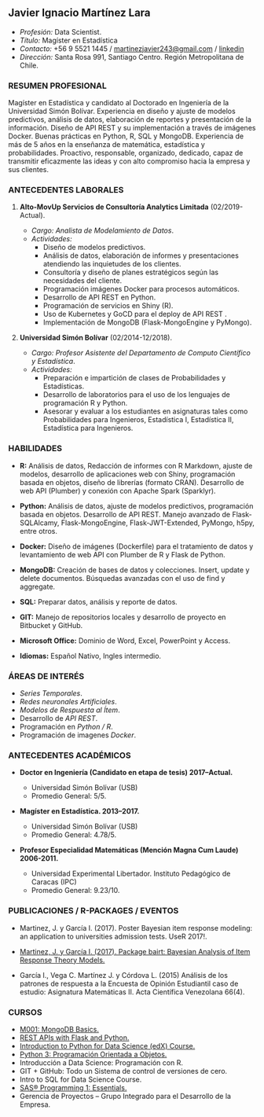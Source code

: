 ## Javier Ignacio Martínez Lara
- *Profesión:* Data Scientist.
- *Título:* Magíster en Estadística
- *Contacto:* +56 9 5521 1445 / martinezjavier243@gmail.com / [linkedin](https://www.linkedin.com/in/javier-mart%C3%ADnez-828680136)
- *Dirección:* Santa Rosa 991, Santiago Centro. Región Metropolitana de Chile.

### RESUMEN PROFESIONAL

Magíster en Estadística y candidato al Doctorado en Ingeniería de la Universidad Simón Bolívar. Experiencia en diseño y ajuste de modelos predictivos, análisis de datos, elaboración de reportes y presentación de la información. Diseño de API REST y su implementación a través de imágenes Docker. Buenas prácticas en Python, R, SQL y MongoDB. Experiencia de más de 5 años en la enseñanza de matemática, estadística y probabilidades. Proactivo, responsable, organizado, dedicado, capaz de transmitir eficazmente las ideas y con alto compromiso hacia la empresa y sus clientes. 

### ANTECEDENTES LABORALES

1. **Alto-MovUp Servicios de Consultoría Analytics Limitada** (02/2019-Actual).
	* *Cargo:* *Analista de Modelamiento de Datos*.
	* *Actividades:*
		* Diseño de modelos predictivos.
		* Análisis de datos, elaboración de informes y presentaciones atendiendo las inquietudes de los clientes.
		* Consultoría y diseño de planes estratégicos según las necesidades del cliente.
		* Programación imágenes Docker para procesos automáticos.
		* Desarrollo de API REST en Python.
		* Programación de servicios en Shiny (R).
		* Uso de Kubernetes y GoCD para el deploy de API REST .
		* Implementación de MongoDB (Flask-MongoEngine y  PyMongo).
  
2. **Universidad Simón Bolívar** (02/2014-12/2018).
	* *Cargo:* *Profesor Asistente del Departamento de Computo Científico y Estadística*.
	* *Actividades:* 
		* Preparación e impartición de clases de Probabilidades y Estadísticas.
		* Desarrollo de laboratorios para el uso de los lenguajes de programación R y Python.
		* Asesorar y evaluar a los estudiantes en asignaturas tales como Probabilidades para Ingenieros, Estadística I, Estadística II, Estadística para Ingenieros. 

### HABILIDADES

- **R:**
Análisis de datos, Redacción de informes con R Markdown, ajuste de modelos, desarrollo de aplicaciones web con Shiny, programación basada en objetos, diseño de librerías (formato CRAN). Desarrollo de web API (Plumber) y conexión con Apache Spark (Sparklyr).

- **Python:**
Análisis de datos, ajuste de modelos predictivos, programación basada en objetos. Desarrollo de API REST. Manejo avanzado de Flask-SQLAlcamy, Flask-MongoEngine, Flask-JWT-Extended,  PyMongo, h5py, entre otros.

- **Docker:**
Diseño de imágenes (Dockerfile) para el tratamiento de datos y levantamiento de web API con Plumber de R y Flask de Python.

- **MongoDB:**
Creación de bases de datos y colecciones. Insert, update y delete documentos. Búsquedas avanzadas con el uso de find y aggregate. 

- **SQL:**
Preparar datos, análisis y reporte de datos.

- **GIT:**
Manejo de repositorios locales y desarrollo de proyecto en Bitbucket y GitHub. 

- **Microsoft Office:**
Dominio de Word, Excel, PowerPoint y Access.

- **Idiomas:**
Español Nativo, Ingles intermedio.
	
### ÁREAS DE INTERÉS

* *Series Temporales*.
* *Redes neuronales Artificiales*.
* *Modelos de Respuesta al Ítem*.
* Desarrollo de *API REST*.
* Programación en *Python / R*.
* Programación de imagenes *Docker*.

### ANTECEDENTES ACADÉMICOS

- **Doctor en Ingeniería (Candidato en etapa de tesis) 2017–Actual.**
	- Universidad Simón Bolívar (USB)
	- Promedio General: 5/5.

- **Magíster en Estadística. 2013–2017.**
	- Universidad Simón Bolívar (USB)
	- Promedio General: 4.78/5.

- **Profesor Especialidad Matemáticas (Mención Magna Cum Laude) 2006-2011.** 
	- Universidad Experimental Libertador. Instituto Pedagógico de Caracas (IPC)
	- Promedio General: 9.23/10.

### PUBLICACIONES / R-PACKAGES / EVENTOS

*	Martinez, J. y García I. (2017). Poster Bayesian item response modeling: an application to universities admission tests.  UseR 2017!.

*	[Martinez, J. y García I. (2017). Package bairt: Bayesian Analysis of Item Response Theory Models.](https://CRAN.R-project.org/package=bairt)

*	García I., Vega C. Martínez J. y Córdova L. (2015) Análisis de los patrones de respuesta a la Encuesta de Opinión Estudiantil caso de estudio: Asignatura Matemáticas II. Acta Científica Venezolana 66(4).

### CURSOS

* [M001: MongoDB Basics.](https://university.mongodb.com/course_completion/d9207f78-db0b-4a61-bdb1-1e39d08de00d)
* [REST APIs with Flask and Python.](https://www.udemy.com/certificate/UC-bbd2e31d-97ce-4c39-8ef6-e5422ce040fa/)
* [Introduction to Python for Data Science (edX) Course.](https://www.datacamp.com/statement-of-accomplishment/course/5691d7cfb8371155ede2c00267db6ca1c1ac71e4)
* [Python 3: Programación Orientada a Objetos.](https://www.linkedin.com/sharing/share-offsite/?url=http%3A%2F%2Fude.my%2FUC-3202539f-20e3-46ad-9cae-c29ea817a0c1)
* Introducción a Data Science: Programación con R.
* GIT + GitHub: Todo un Sistema de control de versiones de cero.
* Intro to SQL for Data Science Course.
* [SAS® Programming 1: Essentials.](https://www.youracclaim.com/badges/c6a7c4bd-1381-4b06-9104-6574557bb9f5/linked_in_profile)
* Gerencia de Proyectos – Grupo Integrado para el Desarrollo de la Empresa.
